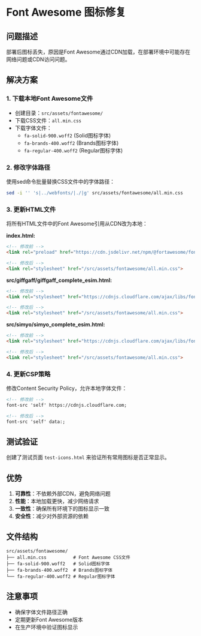 # Font Awesome 图标修复

## 问题描述
部署后图标丢失，原因是Font Awesome通过CDN加载，在部署环境中可能存在网络问题或CDN访问问题。

## 解决方案

### 1. 下载本地Font Awesome文件
- 创建目录：`src/assets/fontawesome/`
- 下载CSS文件：`all.min.css`
- 下载字体文件：
  - `fa-solid-900.woff2` (Solid图标字体)
  - `fa-brands-400.woff2` (Brands图标字体)
  - `fa-regular-400.woff2` (Regular图标字体)

### 2. 修改字体路径
使用sed命令批量替换CSS文件中的字体路径：
```bash
sed -i '' 's|../webfonts/|./|g' src/assets/fontawesome/all.min.css
```

### 3. 更新HTML文件
将所有HTML文件中的Font Awesome引用从CDN改为本地：

**index.html:**
```html
<!-- 修改前 -->
<link rel="preload" href="https://cdn.jsdelivr.net/npm/@fortawesome/fontawesome-free@6.5.2/css/all.min.css" as="style" onload="this.rel='stylesheet'">

<!-- 修改后 -->
<link rel="stylesheet" href="/src/assets/fontawesome/all.min.css">
```

**src/giffgaff/giffgaff_complete_esim.html:**
```html
<!-- 修改前 -->
<link rel="stylesheet" href="https://cdnjs.cloudflare.com/ajax/libs/font-awesome/6.0.0/css/all.min.css">

<!-- 修改后 -->
<link rel="stylesheet" href="/src/assets/fontawesome/all.min.css">
```

**src/simyo/simyo_complete_esim.html:**
```html
<!-- 修改前 -->
<link rel="stylesheet" href="https://cdnjs.cloudflare.com/ajax/libs/font-awesome/6.0.0/css/all.min.css">

<!-- 修改后 -->
<link rel="stylesheet" href="/src/assets/fontawesome/all.min.css">
```

### 4. 更新CSP策略
修改Content Security Policy，允许本地字体文件：
```html
<!-- 修改前 -->
font-src 'self' https://cdnjs.cloudflare.com;

<!-- 修改后 -->
font-src 'self' data:;
```

## 测试验证
创建了测试页面 `test-icons.html` 来验证所有常用图标是否正常显示。

## 优势
1. **可靠性**：不依赖外部CDN，避免网络问题
2. **性能**：本地加载更快，减少网络请求
3. **一致性**：确保所有环境下的图标显示一致
4. **安全性**：减少对外部资源的依赖

## 文件结构
```
src/assets/fontawesome/
├── all.min.css          # Font Awesome CSS文件
├── fa-solid-900.woff2   # Solid图标字体
├── fa-brands-400.woff2  # Brands图标字体
└── fa-regular-400.woff2 # Regular图标字体
```

## 注意事项
- 确保字体文件路径正确
- 定期更新Font Awesome版本
- 在生产环境中验证图标显示 